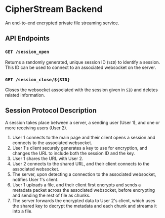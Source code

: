# CipherStream Backend
An end-to-end encrypted private file streaming service.

## API Endpoints

### `GET /session_open`
Returns a randomly generated, unique session ID (`SID`) to identify a session.
This ID can be used to connect to an associated websocket on the server.

### `GET /session_close/${SID}`
Closes the websocket associated with the session given in `SID` and deletes related information.

## Session Protocol Description
A session takes place between a server, a sending user (User 1), and one or more receiving users (User 2).

1. User 1 connects to the main page and their client opens a session and connects to the associated websocket.
2. User 1's client securely generates a key to use for encryption, and changes the URL to include both the session ID and the key.
3. User 1 shares the URL with User 2.
4. User 2 connects to the shared URL, and their client connects to the associated websocket.
5. The server, upon detecting a connection to the associated websocket, notifies User 1's client.
6. User 1 uploads a file, and their client first encrypts and sends a metadata packet across the associated websocket, before encrypting and sending the rest of file as chunks.
7. The server forwards the encrypted data to User 2's client, which uses the shared key to decrypt the metadata and each chunk and streams it into a file.
